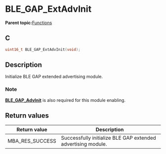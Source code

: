 # BLE\_GAP\_ExtAdvInit

**Parent topic:**[Functions](GUID-0DD261BF-40D6-42CD-8806-9B93D259D1CC.md)

## C

```c
uint16_t BLE_GAP_ExtAdvInit(void);
```

## Description

Initialize BLE GAP extended advertising module.

### Note

**[BLE\_GAP\_AdvInit](GUID-00582C15-26DA-41D8-8125-1FDD13BCF632.md)** is also required for this module enabling.

## Return values

|Return value|Description|
|------------|-----------|
|MBA\_RES\_SUCCESS|Successfully initialize BLE GAP extended advertising module.|

